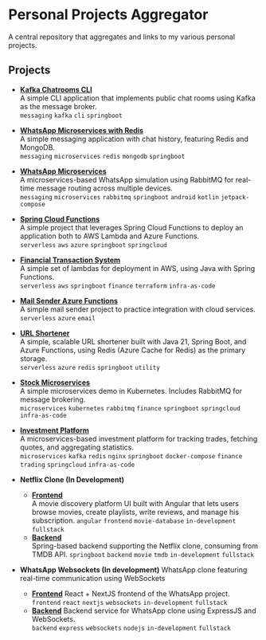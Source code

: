 # Personal Projects Aggregator

A central repository that aggregates and links to my various personal projects.

## Projects

- **[Kafka Chatrooms CLI](https://github.com/Tyrael122/kafka-chatrooms-cli)**  
  A simple CLI application that implements public chat rooms using Kafka as the message broker.  
  `messaging` `kafka` `cli` `springboot`

- **[WhatsApp Microservices with Redis](https://github.com/Tyrael122/whatsapp-microservices-redis)**  
  A simple messaging application with chat history, featuring Redis and MongoDB.  
  `messaging` `microservices` `redis` `mongodb` `springboot`

- **[WhatsApp Microservices](https://github.com/Tyrael122/whatsapp-microservices)**  
  A microservices-based WhatsApp simulation using RabbitMQ for real-time message routing across multiple devices.  
  `messaging` `microservices` `rabbitmq` `springboot` `android` `kotlin` `jetpack-compose`

- **[Spring Cloud Functions](https://github.com/Tyrael122/spring-cloud-functions)**  
  A simple project that leverages Spring Cloud Functions to deploy an application both to AWS Lambda and Azure Functions.  
  `serverless` `aws` `azure` `springboot` `springcloud`

- **[Financial Transaction System](https://github.com/Tyrael122/financial-transaction-system)**  
  A simple set of lambdas for deployment in AWS, using Java with Spring Functions.  
  `serverless` `aws` `springboot` `finance` `terraform` `infra-as-code`

- **[Mail Sender Azure Functions](https://github.com/Tyrael122/mailsender-az-functions)**  
  A simple mail sender project to practice integration with cloud services.  
  `serverless` `azure` `email`

- **[URL Shortener](https://github.com/Tyrael122/url-shortener)**  
  A simple, scalable URL shortener built with Java 21, Spring Boot, and Azure Functions, using Redis (Azure Cache for Redis) as the primary storage.  
  `serverless` `azure` `redis` `springboot` `utility`

- **[Stock Microservices](https://github.com/Tyrael122/stock-microservices)**  
  A simple microservices demo in Kubernetes. Includes RabbitMQ for message brokering.  
  `microservices` `kubernetes` `rabbitmq` `finance` `springboot` `springcloud` `infra-as-code`

- **[Investment Platform](https://github.com/Tyrael122/investment-plataform)**  
  A microservices-based investment platform for tracking trades, fetching quotes, and aggregating statistics.  
  `microservices` `kafka` `redis` `nginx` `springboot` `docker-compose` `finance` `trading` `springcloud` `infra-as-code`

- **Netflix Clone (In Development)**
  - **[Frontend](https://github.com/Tyrael122/netflix)**  
    A movie discovery platform UI built with Angular that lets users browse movies, create playlists, write reviews, and manage his subscription.
    `angular` `frontend` `movie-database` `in-development` `fullstack`
  - **[Backend](https://github.com/Tyrael122/netflix-backend)**  
	Spring-based backend supporting the Netflix clone, consuming from TMDB API.
	`springboot` `backend` `movie` `tmdb` `in-development` `fullstack`

- **WhatsApp Websockets (In development)**
  WhatsApp clone featuring real-time communication using WebSockets
  - **[Frontend](https://github.com/Tyrael122/whatsapp-websockets-2)** 
    React + NextJS frontend of the WhatsApp project.  
    `frontend` `react` `nextjs` `websockets` `in-development` `fullstack`
  - **[Backend](https://github.com/Tyrael122/whatsapp-backend)**
    Backend service for WhatsApp clone using ExpressJS and WebSockets.  
    `backend` `express` `websockets` `nodejs` `in-development` `fullstack`
